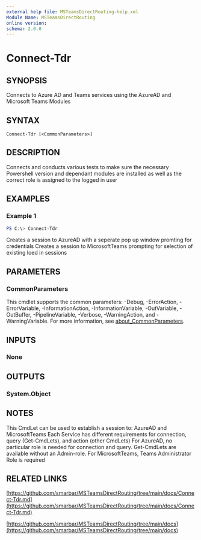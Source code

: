 ```yaml
---
external help file: MSTeamsDirectRouting-help.xml
Module Name: MSTeamsDirectRouting
online version:
schema: 2.0.0
---
```


# Connect-Tdr

## SYNOPSIS
Connects to Azure AD and Teams services using the AzureAD and Microsoft Teams Modules

## SYNTAX

```
Connect-Tdr [<CommonParameters>]
```

## DESCRIPTION
Connects and conducts various tests to make sure the necessary Powershell version and dependant modules are installed as well as the correct role is assigned to the logged in user

## EXAMPLES

### Example 1
```powershell
PS C:\> Connect-Tdr
```

Creates a session to AzureAD with a seperate pop up window promting for credentials
Creates a session to MicrosoftTeams prompting for selection of existing loed in sessions

## PARAMETERS

### CommonParameters
This cmdlet supports the common parameters: -Debug, -ErrorAction, -ErrorVariable, -InformationAction, -InformationVariable, -OutVariable, -OutBuffer, -PipelineVariable, -Verbose, -WarningAction, and -WarningVariable. For more information, see [about_CommonParameters](http://go.microsoft.com/fwlink/?LinkID=113216).

## INPUTS

### None

## OUTPUTS

### System.Object
## NOTES
This CmdLet can be used to establish a session to: AzureAD and MicrosoftTeams
Each Service has different requirements for connection, query (Get-CmdLets), and action (other CmdLets)
For AzureAD, no particular role is needed for connection and query. Get-CmdLets are available without an Admin-role.
For MicrosoftTeams, Teams Administrator Role is required

## RELATED LINKS

[https://github.com/smarbar/MSTeamsDirectRouting/tree/main/docs/Connect-Tdr.md](https://github.com/smarbar/MSTeamsDirectRouting/tree/main/docs/Connect-Tdr.md)

[https://github.com/smarbar/MSTeamsDirectRouting/tree/main/docs](https://github.com/smarbar/MSTeamsDirectRouting/tree/main/docs)